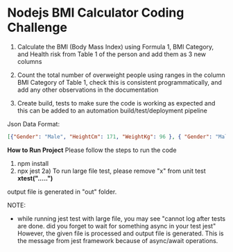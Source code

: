 # Nodejs BMI Calculator Coding Challenge
1. Calculate the BMI (Body Mass Index) using Formula 1, BMI Category, and Health risk from Table 1 of the person and add them as 3 new columns

2. Count the total number of overweight people using ranges in the column BMI Category of Table 1, check this is consistent programmatically, 
and add any other observations in the documentation

3. Create build, tests to make sure the code is working as expected and this can be added to an automation build/test/deployment pipeline

Json Data Format:
```json
[{"Gender": "Male", "HeightCm": 171, "WeightKg": 96 }, { "Gender": "Male", "HeightCm": 161, "WeightKg": 85 }
```

**How to Run Project**
Please follow the steps to run the code

1) npm install
2) npx jest
    2a) To run large file test, please remove "x" from unit test **xtest(".....")**

output file is generated in "out" folder.

NOTE: 
* while running jest test with large file, you may see "cannot log after tests are done. did you forget to wait for something async in your test jest"
However, the given file is processed and output file is generated.
This is the message from jest framework because of async/await operations.